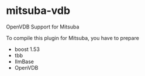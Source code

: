 mitsuba-vdb
===========

OpenVDB Support for Mitsuba

To compile this plugin for Mitsuba, you have to prepare
 * boost 1.53
 * tbb
 * IlmBase
 * OpenVDB
